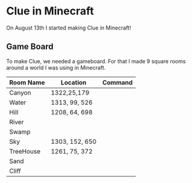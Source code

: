 # Clue in Minecraft

On August 13th I started making Clue in Minecraft!

## Game Board
To make Clue, we needed a gameboard. For that I made 9 square rooms around a 
world I was using in Minecraft.

| Room Name | Location | Command | 
| --------- | -------- | ------- |
| Canyon | 1322,25,179 | |
| Water | 1313, 99, 526 | |
| Hill | 1208, 64, 698 | | 
| River | | |
| Swamp | | |
| Sky | 1303, 152, 650 | |
| TreeHouse | 1261, 75, 372 | | 
| Sand | | | 
| Cliff | | | 
